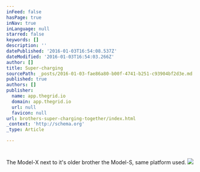 ```yaml
---
inFeed: false
hasPage: true
inNav: true
inLanguage: null
starred: false
keywords: []
description: ''
datePublished: '2016-01-03T16:54:08.537Z'
dateModified: '2016-01-03T16:54:03.266Z'
author: []
title: Super-charging
sourcePath: _posts/2016-01-03-fae86a80-b00f-4741-b251-c93904bf2d3e.md
published: true
authors: []
publisher:
  name: app.thegrid.io
  domain: app.thegrid.io
  url: null
  favicon: null
url: brothers-super-charging-together/index.html
_context: 'http://schema.org'
_type: Article

---
```

> # 

The Model-X next to it's older brother the Model-S, same platform used.
![](https://imgflo.herokuapp.com/graph/vahj1ThiexotieMo/95d8af7c6ffdef8d350f9f5c78f78c94/passthrough.jpg?height=600&input=https%3A%2F%2Fs3-us-west-2.amazonaws.com%2Fthe-grid-img%2Fp%2F3574efaae8812538833b1fd4c0110d4d80c57829.jpg)
